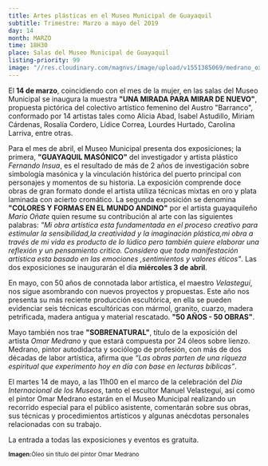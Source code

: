 ```yaml
---
title: Artes plásticas en el Museo Municipal de Guayaquil
subtitle: Trimestre: Marzo a mayo del 2019
day: 14
month: MARZO
time: 18H30
place: Salas del Museo Municipal de Guayaquil
listing-priority: 99
image: "//res.cloudinary.com/magnvs/image/upload/v1551385069/medrano_ox0i4i.jpg"
---
```


El **14 de marzo**, coincidiendo con el mes de la mujer, en las salas del Museo Municipal se inaugura la muestra **"UNA MIRADA PARA MIRAR DE NUEVO"**, propuesta pictórica del colectivo artístico femenino del Austro "Barranco", conformado por 14 artistas tales como Alicia Abad, Isabel Astudillo, Miriam Cárdenas, Rosalía Cordero, Lídice Correa, Lourdes Hurtado, Carolina Larriva, entre otras. 

Para el mes de abril, el Museo Municipal presenta dos exposiciones; la primera, **"GUAYAQUIL MASÓNICO"** del investigador y artista plástico *Fernando Insua*, es el resultado de más de 2 años de investigación sobre simbología masónica y la vinculación histórica del puerto principal con personajes y momentos de su historia. La exposición comprende doce obras de gran formato donde el artista utiliza técnicas mixtas en oro y plata laminada con acierto cromático. La segunda exposición se denomina **"COLORES Y FORMAS EN EL MUNDO ANDINO"** por el artista guayaquileño *Mario Oñate* quien resume su contribución al arte con las siguientes palabras: *"Mi obra artística esta fundamentada en el proceso creativo para estimular la sensibilidad,la creatividad y la imaginación plástica,mi obra a través de mi vida es producto de lo lúdico pero también quiere elaborar una reflexión y un pensamiento critico. Considero que toda manifestación artística esta basado en las emociones ,sentimientos y valores éticos"*. Las dos exposiciones se inaugurarán el dia **miércoles 3 de abril**. 

En mayo, con 50 años de connotada labor artística, el maestro  *Velasteguí*, nos sigue asombrando con nuevos proyectos y propuestas. Este año nos presenta su más reciente producción escultórica, en ella se pueden evidenciar seis técnicas escultóricas con mármol, granito, cuarzo, madera petrificada, madera antigua y material rescatado. **"50 AÑOS - 50 OBRAS"**. 

Mayo también nos trae **"SOBRENATURAL"**, título de la exposición del artista *Omar Medrano* y que estará compuesta por 24 óleos sobre lienzo. Medrano, pintor autodidacta y sociólogo de profesión, con más de dos décadas de labor artística, afirma que *“Las obras parten de una riqueza espiritual que experimento hoy en día con base en lecturas bíblicas”*.

El martes 14 de mayo, a las 11h00 en el marco de la celebración del *Día Internacional de los Museos*, tanto el escultor Manuel Velasteguí, así como el pintor Omar Medrano estarán en el Museo Municipal realizando un recorrido especial para el público asistente, comentarán sobre sus obras, sus técnicas y procedimientos artísticos y algunas anécdotas personales relacionadas con su trabajo.

La entrada a todas las exposiciones y eventos es gratuita.  

<small><b>Imagen:</b>Óleo sin título del pintor Omar Medrano</small>
